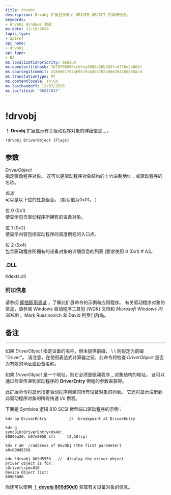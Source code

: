 ```yaml
---
title: drvobj
description: Drvobj 扩展显示有关 DRIVER_OBJECT 的详细信息。
keywords:
- drvobj Windows 调试
ms.date: 11/16/2018
topic_type:
- apiref
api_name:
- drvobj
api_type:
- NA
ms.localizationpriority: medium
ms.openlocfilehash: 7b79700500ccbfea5908e20b303fcd776e2a063f
ms.sourcegitcommit: 418e6617e2a695c9cb4b37b5b60e264760858acd
ms.translationtype: MT
ms.contentlocale: zh-CN
ms.lasthandoff: 12/07/2020
ms.locfileid: "96817037"
---
```

# <a name="drvobj"></a>!drvobj


**！ Drvobj** 扩展显示有关驱动程序对象的详细信息 \_ 。

```dbgcmd
!drvobj DriverObject [Flags] 
```

## <a name="span-idddk__drvobj_dbgspanspan-idddk__drvobj_dbgspanparameters"></a><span id="ddk__drvobj_dbg"></span><span id="DDK__DRVOBJ_DBG"></span>参数


<span id="_______DriverObject______"></span><span id="_______driverobject______"></span><span id="_______DRIVEROBJECT______"></span>*DriverObject*   
指定驱动程序对象。 这可以是驱动程序对象结构的十六进制地址 \_ 或驱动程序的名称。

<span id="_______Flags______"></span><span id="_______flags______"></span><span id="_______FLAGS______"></span>*标志*   
可以是以下位的任意组合。  (默认值为0x01。 ) 

<span id="Bit_0__0x1_"></span><span id="bit_0__0x1_"></span><span id="BIT_0__0X1_"></span>位 0 (0x1)   
使显示包含驱动程序所拥有的设备对象。

<span id="Bit_1__0x2_"></span><span id="bit_1__0x2_"></span><span id="BIT_1__0X2_"></span>位 1 (0x2)   
使显示内容包括驱动程序的调度例程的入口点。

<span id="Bit_2__0x4_"></span><span id="bit_2__0x4_"></span><span id="BIT_2__0X4_"></span>位 2 (0x4)   
包含驱动程序所拥有的设备对象的详细信息的列表 (要求使用 0 (0x1) # A3。

### <a name="span-iddllspanspan-iddllspandll"></a><span id="DLL"></span><span id="dll"></span>.DLL

Kdexts.dll


### <a name="span-idadditional_informationspanspan-idadditional_informationspanspan-idadditional_informationspanadditional-information"></a><span id="Additional_Information"></span><span id="additional_information"></span><span id="ADDITIONAL_INFORMATION"></span>附加信息

请参阅 [即插即用调试](plug-and-play-debugging.md) ，了解此扩展命令的示例和应用程序。 有关驱动程序对象的信息，请参阅 Windows 驱动程序工具包 (WDK) 文档和 *Microsoft Windows 内部机制* ，Mark Russinovich 和 David 所罗门群岛。

## <a name="remarks"></a>备注
-------

如果 *DriverObject* 指定设备的名称，但未提供前缀， \\ \\ 则假定为前缀 "Driver"。 请注意，在使用表达式计算器之前，此命令将检查 *DriverObject* 是否为有效的地址或设备名称。

如果 *DriverObject* 是一个地址，则它必须是驱动程序 \_ 对象结构的地址。 这可以通过检查传递到驱动程序的 **DriverEntry** 例程的参数来获得。

此扩展命令将显示指定驱动程序创建的所有设备对象的列表。 它还将显示注册到此驱动程序对象的所有快速 i/o 例程。

下面是 Symbios 逻辑 810 SCSI 微型端口驱动程序的示例：

```dbgcmd
kd> bp DriverEntry          //  breakpoint at DriverEntry

kd> g
symc810!DriverEntry+0x40:    
80006a20: b07e0050 stl     t2,50(sp)

kd> r a0  //address of DevObj (the first parameter)
a0=809d5550

kd> !drvobj 809d5550   //  display the driver object
Driver object is for:
\Driver\symc810
Device Object list:
809d50d0
```

你还可以使用 [**！ devobj 809d50d0**](-devobj.md) 获取有关设备对象的信息。

 

 





